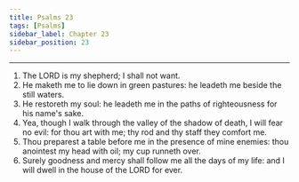 ```yaml
---
title: Psalms 23
tags: [Psalms]
sidebar_label: Chapter 23
sidebar_position: 23
---
```


---
1. The LORD is my shepherd; I shall not want.
2. He maketh me to lie down in green pastures: he leadeth me beside the still waters.
3. He restoreth my soul: he leadeth me in the paths of righteousness for his name's sake.
4. Yea, though I walk through the valley of the shadow of death, I will fear no evil: for thou art with me; thy rod and thy staff they comfort me.
5. Thou preparest a table before me in the presence of mine enemies: thou anointest my head with oil; my cup runneth over.
6. Surely goodness and mercy shall follow me all the days of my life: and I will dwell in the house of the LORD for ever.